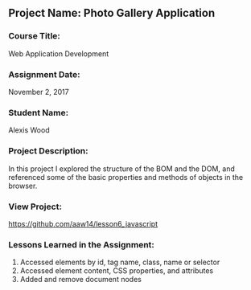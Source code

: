 ## Project Name:  Photo Gallery Application

### Course Title:
Web Application Development

### Assignment Date:  
November 2, 2017

### Student Name:  
Alexis Wood

### Project Description:
In this project I explored the structure of the BOM and the DOM, and referenced some of
the basic properties and methods of objects in the browser. 

### View Project:

https://github.com/aaw14/lesson6_javascript

### Lessons Learned in the Assignment:
1. Accessed elements by id, tag name, class, name or selector
2. Accessed element content, CSS properties, and attributes
3. Added and remove document nodes
